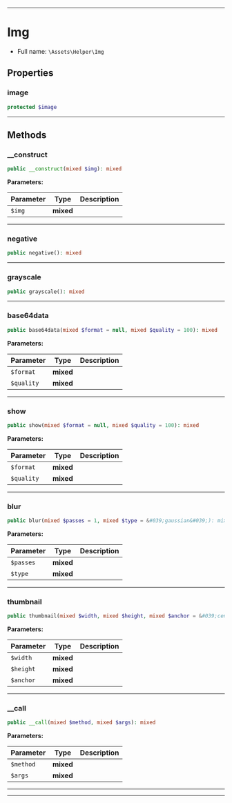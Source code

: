 ***

# Img

* Full name: `\Assets\Helper\Img`

## Properties

### image

```php
protected $image
```

***

## Methods

### __construct

```php
public __construct(mixed $img): mixed
```

**Parameters:**

| Parameter | Type | Description |
|-----------|------|-------------|
| `$img` | **mixed** |  |

***

### negative

```php
public negative(): mixed
```

***

### grayscale

```php
public grayscale(): mixed
```

***

### base64data

```php
public base64data(mixed $format = null, mixed $quality = 100): mixed
```

**Parameters:**

| Parameter | Type | Description |
|-----------|------|-------------|
| `$format` | **mixed** |  |
| `$quality` | **mixed** |  |

***

### show

```php
public show(mixed $format = null, mixed $quality = 100): mixed
```

**Parameters:**

| Parameter | Type | Description |
|-----------|------|-------------|
| `$format` | **mixed** |  |
| `$quality` | **mixed** |  |

***

### blur

```php
public blur(mixed $passes = 1, mixed $type = &#039;gaussian&#039;): mixed
```

**Parameters:**

| Parameter | Type | Description |
|-----------|------|-------------|
| `$passes` | **mixed** |  |
| `$type` | **mixed** |  |

***

### thumbnail

```php
public thumbnail(mixed $width, mixed $height, mixed $anchor = &#039;center&#039;): mixed
```

**Parameters:**

| Parameter | Type | Description |
|-----------|------|-------------|
| `$width` | **mixed** |  |
| `$height` | **mixed** |  |
| `$anchor` | **mixed** |  |

***

### __call

```php
public __call(mixed $method, mixed $args): mixed
```

**Parameters:**

| Parameter | Type | Description |
|-----------|------|-------------|
| `$method` | **mixed** |  |
| `$args` | **mixed** |  |

***


***

